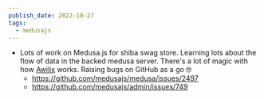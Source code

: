 ```yaml
---
publish_date: 2022-10-27
tags:
  - medusajs
---
```

- Lots of work on Medusa.js for shiba swag store. Learning lots about the flow of data in the backed medusa server. There's a lot of magic with how [Awilix](https://github.com/jeffijoe/awilix) works.  Raising bugs on GitHub as a go 🤓
	- https://github.com/medusajs/medusa/issues/2497
	- https://github.com/medusajs/admin/issues/749
